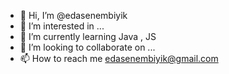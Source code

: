 - 👋 Hi, I’m @edasenembiyik
- 👀 I’m interested in ...
- 🌱 I’m currently learning Java , JS
- 💞️ I’m looking to collaborate on ...
- 📫 How to reach me edasenembiyik@gmail.com

<!---
edasenembiyik/edasenembiyik is a ✨ special ✨ repository because its `README.md` (this file) appears on your GitHub profile.
You can click the Preview link to take a look at your changes.
--->
